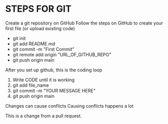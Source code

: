 # STEPS FOR GIT

Create a git repository on GitHub Follow the steps on GitHub to create your first file (or upload existing code)

* git init
* git add README.md
* git commit -m "First Commit"
* git remote add origin "URL_OF_GITHUB_REPO"
* git push origin main

After you set up github, this is the coding loop

1. Write CODE until it is working
2. git add file_name
3. git commit -m "YOUR MESSAGE HERE"
4. git push origin main


Changes can cause conflicts
Causing conflicts happens a lot

This is a change from a pull request.
